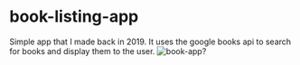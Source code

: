 # book-listing-app
Simple app that I made back in 2019. It uses the google books api to search for books and display them to the user.
 ![book-app?](https://media.giphy.com/media/ktsf4I2KssRY1rOZkM/giphy.gif)
